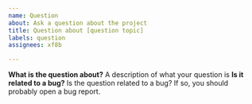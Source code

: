 ```yaml
---
name: Question
about: Ask a question about the project
title: Question about [question topic]
labels: question
assignees: xf8b

---
```


**What is the question about?**
A description of what your question is
**Is it related to a bug?**
Is the question related to a bug? If so, you should probably open a bug report.